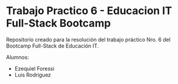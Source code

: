# Trabajo Practico 6 - Educacion IT Full-Stack Bootcamp

Repositorio creado para la resolución del trabajo práctico Nro. 6 del Bootcamp Full-Stack de Educación IT.

Alumnos:
  - Ezequiel Foressi
  - Luis Rodriguez
